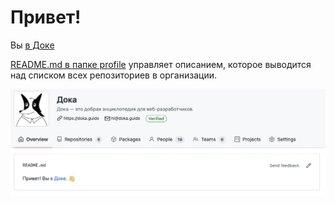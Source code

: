 # Привет!
Вы [в Доке](https://doka.guide)

[README.md в папке profile](profile/README.md) управляет описанием, которое выводится над списком всех репозиториев в организации. 

![Пример того, как это выглядит](images/screen.png)